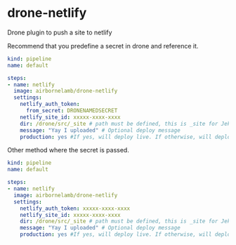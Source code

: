 # drone-netlify
Drone plugin to push a site to netlify

Recommend that you predefine a secret in drone and reference it.
```yaml
kind: pipeline
name: default

steps:
- name: netlify
  image: airbornelamb/drone-netlify
  settings:
    netlify_auth_token:
      from_secret: DRONENAMEDSECRET
    netlify_site_id: xxxxx-xxxx-xxxx
    dir: /drone/src/_site # path must be defined, this is _site for Jekyll
    message: "Yay I uploaded" # Optional deploy message
    production: yes #If yes, will deploy live. If otherwise, will deploy to preview branch
```

Other method where the secret is passed.
```yaml
kind: pipeline
name: default

steps:
- name: netlify
  image: airbornelamb/drone-netlify
  settings:
    netlify_auth_token: xxxxx-xxxx-xxxx
    netlify_site_id: xxxxx-xxxx-xxxx
    dir: /drone/src/_site # path must be defined, this is _site for Jekyll
    message: "Yay I uploaded" # Optional deploy message
    production: yes #If yes, will deploy live. If otherwise, will deploy to preview branch
```
